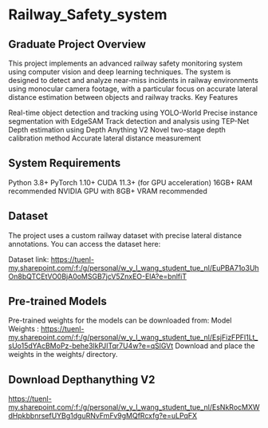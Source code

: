 # Railway_Safety_system


## Graduate Project Overview
This project implements an advanced railway safety monitoring system using computer vision and deep learning techniques. The system is designed to detect and analyze near-miss incidents in railway environments using monocular camera footage, with a particular focus on accurate lateral distance estimation between objects and railway tracks.
Key Features

Real-time object detection and tracking using YOLO-World
Precise instance segmentation with EdgeSAM
Track detection and analysis using TEP-Net
Depth estimation using Depth Anything V2
Novel two-stage depth calibration method
Accurate lateral distance measurement

## System Requirements

Python 3.8+
PyTorch 1.10+
CUDA 11.3+ (for GPU acceleration)
16GB+ RAM recommended
NVIDIA GPU with 8GB+ VRAM recommended

## Dataset
The project uses a custom railway dataset with precise lateral distance annotations. You can access the dataset here:

Dataset link: https://tuenl-my.sharepoint.com/:f:/g/personal/w_y_l_wang_student_tue_nl/EuPBA71o3UhOn8bQTCEtVO0BjA0oMSGB7jcV5ZnxEO-ElA?e=bnlfiT

## Pre-trained Models
Pre-trained weights for the models can be downloaded from:
Model Weights : https://tuenl-my.sharepoint.com/:f:/g/personal/w_y_l_wang_student_tue_nl/EsjFizFPFl1Lt_sUo15dYAcBMoPz-behe3lkPJITqr7U4w?e=qSlGVt
Download and place the weights in the weights/ directory.

## Download Depthanything V2

https://tuenl-my.sharepoint.com/:f:/g/personal/w_y_l_wang_student_tue_nl/EsNkRocMXWdHpkbbnrsefUYBg1dguRNvFmFv9gMQfRcxfg?e=uLPqFX